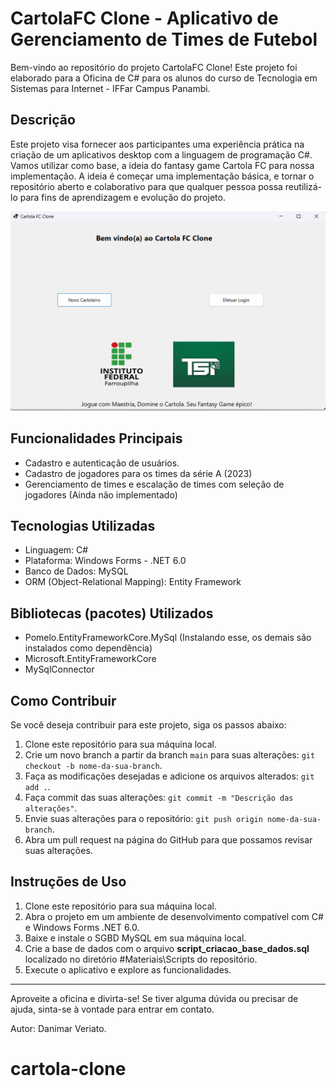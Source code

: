 # CartolaFC Clone - Aplicativo de Gerenciamento de Times de Futebol

Bem-vindo ao repositório do projeto CartolaFC Clone! Este projeto foi elaborado para a Oficina de C# para os alunos do curso de Tecnologia em Sistemas para Internet - IFFar Campus Panambi.

## Descrição

Este projeto visa fornecer aos participantes uma experiência prática na criação de um aplicativos desktop com a linguagem de programação C#. Vamos utilizar como base, a ideia do fantasy game Cartola FC para nossa implementação. A ideia é começar uma implementação básica, e tornar o repositório aberto e colaborativo para que qualquer pessoa possa reutilizá-lo para fins de aprendizagem e evolução do projeto.

<img src="%23Materiais/imgTelaInicial.png">

## Funcionalidades Principais

- Cadastro e autenticação de usuários.
- Cadastro de jogadores para os times da série A (2023)
- Gerenciamento de times e escalação de times com seleção de jogadores (Ainda não implementado)

## Tecnologias Utilizadas

- Linguagem: C# 
- Plataforma: Windows Forms - .NET 6.0
- Banco de Dados: MySQL
- ORM (Object-Relational Mapping): Entity Framework

## Bibliotecas (pacotes) Utilizados
- Pomelo.EntityFrameworkCore.MySql (Instalando esse, os demais são instalados como dependência)
- Microsoft.EntityFrameworkCore
- MySqlConnector

## Como Contribuir

Se você deseja contribuir para este projeto, siga os passos abaixo:

1. Clone este repositório para sua máquina local.
2. Crie um novo branch a partir da branch `main` para suas alterações: `git checkout -b nome-da-sua-branch`.
3. Faça as modificações desejadas e adicione os arquivos alterados: `git add .`.
4. Faça commit das suas alterações: `git commit -m "Descrição das alterações"`.
5. Envie suas alterações para o repositório: `git push origin nome-da-sua-branch`.
6. Abra um pull request na página do GitHub para que possamos revisar suas alterações.

## Instruções de Uso

1. Clone este repositório para sua máquina local.
2. Abra o projeto em um ambiente de desenvolvimento compatível com C# e Windows Forms .NET 6.0.
4. Baixe e instale o SGBD MySQL em sua máquina local.
5. Crie a base de dados com o arquivo **script_criacao_base_dados.sql** localizado no diretório #Materiais\Scripts do repositório.
6. Execute o aplicativo e explore as funcionalidades.


---

Aproveite a oficina e divirta-se! Se tiver alguma dúvida ou precisar de ajuda, sinta-se à vontade para entrar em contato.

Autor: Danimar Veriato.
# cartola-clone
